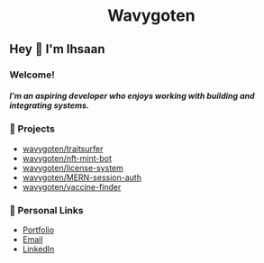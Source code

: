 <div align="center">
    <h1>Wavygoten</h1>
</div>

## Hey :wave: I'm Ihsaan

### Welcome!

##### I'm an aspiring developer who enjoys working with building and integrating systems.  

### :notebook: Projects

- [wavygoten/traitsurfer]
- [wavygoten/nft-mint-bot]
- [wavygoten/license-system]
- [wavygoten/MERN-session-auth]
- [wavygoten/vaccine-finder]

### :link: Personal Links

- [Portfolio]
- [Email]
- [LinkedIn]

[wavygoten/traitsurfer]: https://github.com/wavygoten/rarity-api
[wavygoten/nft-mint-bot]: https://github.com/wavygoten/nft-mint-bot
[wavygoten/license-system]: https://github.com/wavygoten/Licensing-System
[wavygoten/mern-session-auth]: https://github.com/wavygoten/MERN-session-auth
[wavygoten/vaccine-finder]: https://github.com/wavygoten/vaccine-finder
[portfolio]: https://ihsaancloud.vercel.app/
[medium]: https://ihsaan.medium.com/
[email]: mailto:ihsaanb@gmail.com
[LinkedIn]: https://www.linkedin.com/in/ihsaanb
